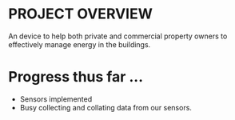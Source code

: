 <h1>PROJECT OVERVIEW </h1>
An device to help both private and commercial property owners to effectively manage energy in the buildings. 

<h1>Progress thus far ...</h1>
<ul> 
<li> Sensors implemented </li> 
<li>Busy collecting and collating data from our sensors.</li>
</ul>
